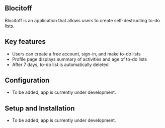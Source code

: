 ## Blocitoff
Blocitoff is an application that allows users to create self-destructing to-do lists.

## Key features
- Users can create a free account, sign-in, and make to-do lists
- Profile page displays summary of activities and age of to-do lists
- After 7 days, to-do list is automatically deleted

## Configuration
- To be added, app is currently under development.

## Setup and Installation
- To be added, app is currently under development.
